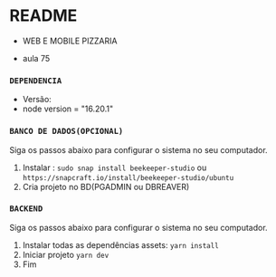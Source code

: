 # README
* WEB E MOBILE PIZZARIA

* aula 75

### `DEPENDENCIA`
* Versão:
* node version = "16.20.1"

### `BANCO DE DADOS(OPCIONAL)`
Siga os passos abaixo para configurar o sistema no seu computador.
1. Instalar : `sudo snap install beekeeper-studio` ou `https://snapcraft.io/install/beekeeper-studio/ubuntu`
2. Cria projeto no BD(PGADMIN ou DBREAVER)

### `BACKEND`
Siga os passos abaixo para configurar o sistema no seu computador.
1. Instalar todas as dependências assets: `yarn install`
2. Iniciar projeto `yarn dev`
3. Fim